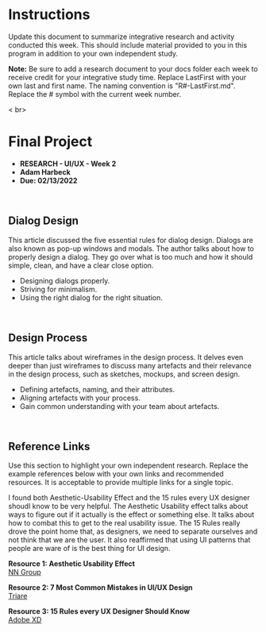 # Instructions 
Update this document to summarize integrative research and activity conducted this week. This should include material provided to you in this program in addition to your own independent study.    

**Note:** Be sure to add a research document to your docs folder each week to receive credit for your integrative study time. Replace LastFirst with your own last and first name. The naming convention is "R#-LastFirst.md". Replace the # symbol with the current week number.   

< br>

# Final Project 

* **RESEARCH - UI/UX - Week 2**
* **Adam Harbeck**
* **Due: 02/13/2022**

<br>

## Dialog Design
This article discussed the five essential rules for dialog design. Dialogs are also known as pop-up windows and modals. The author talks about how to properly design a dialog. They go over what is too much and how it should simple, clean, and have a clear close option. 

* Designing dialogs properly.
* Striving for minimalism.
* Using the right dialog for the right situation.

<br>

## Design Process
This article talks about wireframes in the design process. It delves even deeper than just wireframes to discuss many artefacts and their relevance in the design process, such as sketches, mockups, and screen design.  

* Defining artefacts, naming, and their attributes.
* Aligning artefacts with your process.
* Gain common understanding with your team about artefacts.


<br>

## Reference Links
Use this section to highlight your own independent research. Replace the example references below with your own links and recommended resources. It is acceptable to provide multiple links for a single topic.  

I found both Aesthetic-Usability Effect and the 15 rules every UX designer shoudl know to be very helpful. The Aesthetic Usability effect talks about ways to figure out if it actually is the effect or something else. It talks about how to combat this to get to the real usability issue. The 15 Rules really drove the point home that, as designers, we need to separate ourselves and not think that we are the user. It also reaffirmed that using UI patterns that people are ware of is the best thing for UI design.


**Resource 1: Aesthetic Usability Effect**  
[NN Group](https://www.nngroup.com/articles/aesthetic-usability-effect/)  

**Resource 2: 7 Most Common Mistakes in UI/UX Design**    
[Triare](https://triare.net/insights/ui-ux-design-mistakes/)

**Resource 3: 15 Rules every UX Designer Should Know**      
[Adobe XD](https://xd.adobe.com/ideas/career-tips/15-rules-every-ux-designer-know/)




